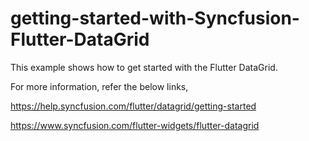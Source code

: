 # getting-started-with-Syncfusion-Flutter-DataGrid   

This example shows how to get started with the Flutter DataGrid.

For more information, refer the below links,

https://help.syncfusion.com/flutter/datagrid/getting-started

https://www.syncfusion.com/flutter-widgets/flutter-datagrid

